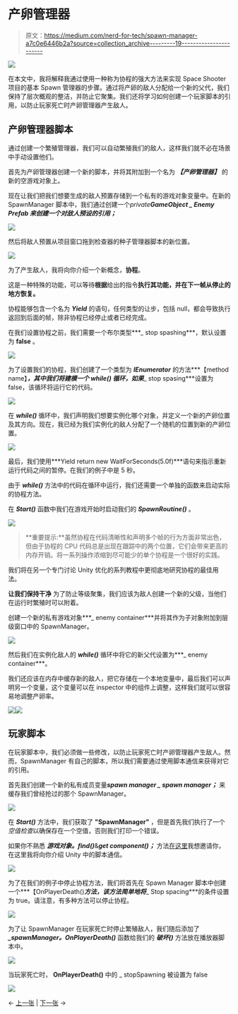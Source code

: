# 产卵管理器

> 原文：<https://medium.com/nerd-for-tech/spawn-manager-a7c0e6446b2a?source=collection_archive---------19----------------------->

![](img/dcfb06150b252f1f4166dbd68fbf0ba2.png)

在本文中，我将解释我通过使用一种称为协程的强大方法来实现 Space Shooter 项目的基本 Spawn 管理器的步骤。通过将产卵的敌人分配给一个新的父代，我们保持了层次概观的整洁，并防止它聚集。我们还将学习如何创建一个玩家脚本的引用，以防止玩家死亡时产卵管理器产生敌人。

## **产卵管理器脚本**

通过创建一个繁殖管理器，我们可以自动繁殖我们的敌人，这样我们就不必在场景中手动设置他们。

首先为产卵管理器创建一个新的脚本，并将其附加到一个名为 ***【产卵管理器】*** 的新的空游戏对象上。

现在让我们把我们想要生成的敌人预置存储到一个私有的游戏对象变量中。在新的 SpawnManager 脚本中，我们通过创建一个*private****GameObject _ Enemy Prefab 来创建一个对敌人预设的引用；***

![](img/3c49545d76c71232bdf65df390d3bd2e.png)

然后将敌人预置从项目窗口拖到检查器的种子管理器脚本的新位置。

![](img/7d63f193444a4461a4b55b872e922b78.png)

为了产生敌人，我将向你介绍一个新概念，**协程**。

这是一种特殊的功能，可以等待**根据**给出的指令**执行其功能，并在下一帧从停止的地方恢复。**

协程能够包含一个名为 ***Yield*** 的语句，任何类型的让步，包括 null，都会导致执行返回到后面的帧，除非协程已经停止或者已经完成。

在我们设置协程之前，我们需要一个布尔类型***_ stop spashing***，默认设置为 **false** 。

![](img/154f028daf29f4044e0fc0ed537e60f6.png)

为了设置我们的协程，我们创建了一个类型为 ***IEnumerator*** 的方法***【method name】***，其中我们将建模一个 ***while()*** 循环，如果***_ stop spasing***设置为 false，该循环将运行它的代码。

![](img/b4bd9e4986fdaaf0fd260d9d522b99b9.png)

在 ***while()*** 循环中，我们声明我们想要实例化哪个对象，并定义一个新的产卵位置及其方向。现在，我已经为我们实例化的敌人分配了一个随机的位置到新的产卵位置。

![](img/9e814e3de42a168aea8079a2edf991ca.png)

最后，我们使用***Yield return new WaitForSeconds(5.0f)***语句来指示重新运行代码之间的暂停。在我们的例子中是 5 秒。

由于 ***while()*** 方法中的代码在循环中运行，我们还需要一个单独的函数来启动实际的协程方法。

在 ***Start()*** 函数中我们在游戏开始时启动我们的 ***SpawnRoutine()*** 。

![](img/fafbfff33888a2bf0e737553b992fd6c.png)

> **重要提示:**虽然协程在代码清晰性和声明多个帧的行为方面非常出色，但由于协程的 CPU 代码总是出现在跟踪中的两个位置，它们会带来更高的内存开销。将一系列操作浓缩到尽可能少的单个协程是一个很好的实践。

我们将在另一个专门讨论 Unity 优化的系列教程中更彻底地研究协程的最佳用法。

**让我们保持干净** 为了防止等级聚集，我们应该为敌人创建一个新的父级，当他们在运行时繁殖时可以附着。

创建一个新的私有游戏对象***_ enemy container***并将其作为子对象附加到层级窗口中的 SpawnManager。

![](img/cb675f2278f1ee3b3e9c4b3eda6c8811.png)

然后我们在实例化敌人的 ***while()*** 循环中将它的新父代设置为***_ enemy container***。

我们还应该在内存中缓存新的敌人，把它存储在一个本地变量中，最后我们可以声明另一个变量，这个变量可以在 inspector 中的组件上调整，这样我们就可以很容易地调整产卵率。

![](img/8429c8bd01e87b493bf11a23b3d77c99.png)![](img/c92a4df293bb2a0f0f1e3733f9ea6c35.png)

## 玩家脚本

在玩家脚本中，我们必须做一些修改，以防止玩家死亡时产卵管理器产生敌人。然而，SpawnManager 有自己的脚本，所以我们需要通过使用脚本通信来获得对它的引用。

首先我们创建一个新的私有成员变量***spawn manager _ spawn manager；*** 来缓存我们曾经抢过的那个 SpawnManager。

![](img/42a4e7473e5592ab81bb12e49c6a5fa9.png)

在 ***Start()*** 方法中，我们获取了 **"SpawnManager"** ，但是首先我们执行了一个*空值检查*以确保存在一个空值，否则我们打印一个错误。

如果你不熟悉 ***游戏对象。find()***&***get component<spawn manager>()；*** 方法[在这里](https://gert-coppens100.medium.com/script-communication-in-unity-using-getcomponent-45fba58f322a)我想邀请你，在这里我将向你介绍 Unity 中的脚本通信。

![](img/5b9537358fcb4e5337617d81b9fd055b.png)

为了在我们的例子中停止协程方法，我们将首先在 Spawn Manager 脚本中创建一个***【OnPlayerDeath()***方法，该方法简单地将***_ Stop spacing***的条件设置为 true。请注意，有多种方法可以停止协程。

![](img/699073260f35034f6691463c30c9897a.png)

为了让 SpawnManager 在玩家死亡时停止繁殖敌人，我们随后添加了 ***_spawnManager。OnPlayerDeath()*** 函数给我们的 ***破坏()*** 方法放在播放器脚本中。

![](img/9414f381731100ada0af33a267ae9de8.png)

当玩家死亡时， **OnPlayerDeath()** 中的 _ stopSpawning 被设置为 false

![](img/5f31676e85aeb0e9b3778b1980a0903c.png)

← [上一张](/nerd-for-tech/script-communication-in-unity-using-getcomponent-45fba58f322a) | [下一张](/geekculture/scrolling-sprite-background-cfa82fbccc0d) →
